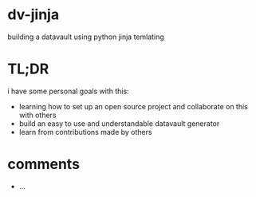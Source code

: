 # dv-jinja
building a datavault using python jinja temlating

# TL;DR
i have some personal goals with this:
* learning how to set up an open source project and collaborate on this with others
* build an easy to use and understandable datavault generator
* learn from contributions made by others

# comments
* ...